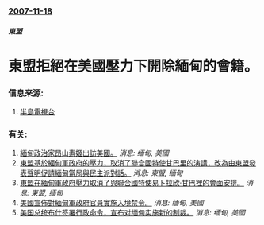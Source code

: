 ### [2007-11-18](/news/2007/11/18/index.md)

##### 東盟
# 東盟拒絕在美國壓力下開除緬甸的會籍。




### 信息来源:

1. [半島電視台](http://english.aljazeera.net/NR/exeres/1DE9D8A2-6A22-4016-BEBC-27DB4FFE2C53.htm)

### 有关:

1. [ 緬甸政治家昂山素姬出訪美國。](/news/2012/09/18/緬甸政治家昂山素姬出訪美國.md) _消息: 缅甸, 美國_
2. [東盟基於緬甸軍政府的壓力，取消了聯合國特使甘巴里的演講，改為由東盟發表聲明促請緬甸當局與民主派對話。](/news/2007/11/20/東盟基於緬甸軍政府的壓力-取消了聯合國特使甘巴里的演講-改為由東盟發表聲明促請緬甸當局與民主派對話.md) _消息: 東盟, 缅甸_
3. [東盟在緬甸軍政府壓力取消了與聯合國特使易卜拉欣·甘巴裡的會面安排。](/news/2007/11/19/東盟在緬甸軍政府壓力取消了與聯合國特使易卜拉欣-甘巴裡的會面安排.md) _消息: 東盟, 缅甸_
4. [美國宣佈對緬甸軍政府官員實施入境禁令。](/news/2007/09/28/美國宣佈對緬甸軍政府官員實施入境禁令.md) _消息: 缅甸, 美國_
5. [美国总统布什签署行政命令，宣布对缅甸实施新的制裁。](/news/2007/09/27/美国总统布什签署行政命令-宣布对缅甸实施新的制裁.md) _消息: 缅甸, 美國_
